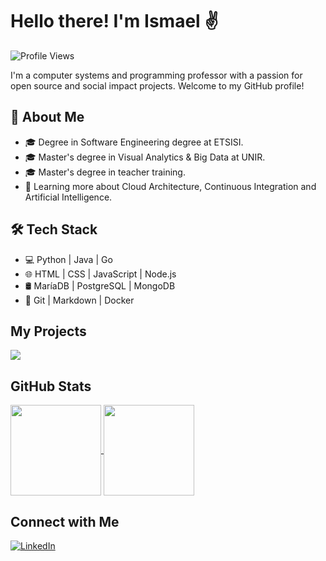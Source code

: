 # Hello there! I'm Ismael ✌️

![Profile Views](https://komarev.com/ghpvc/?username=ipererol&color=blue)

I'm a computer systems and programming professor with a passion for open source and social impact projects. Welcome to my GitHub profile!

## 👾 About Me

- 🎓 Degree in Software Engineering degree at ETSISI.
- 🎓 Master's degree in Visual Analytics & Big Data at UNIR.
- 🎓 Master's degree in teacher training.
- 🌱 Learning more about Cloud Architecture, Continuous Integration and Artificial Intelligence.

## 🛠  Tech Stack

- 💻 Python | Java | Go
- 🌐 HTML | CSS | JavaScript | Node.js
- 🛢 MaríaDB | PostgreSQL | MongoDB
- 🔧 Git | Markdown | Docker

## My Projects

<a href="https://github.com/anuraghazra/github-readme-stats">
  <img align="center" src="https://github-readme-stats.vercel.app/api/pin/?username=ipererol&repo=ipererol&theme=transparent" />
</a>



## GitHub Stats

<a href="https://github.com/anuraghazra/github-readme-stats">
  <img height=145 align="center" src="https://github-readme-stats.vercel.app/api?username=ipererol&show_icons=true&theme=transparent" />
</a>
<a href="https://github.com/anuraghazra/convoychat">
  <img height=145 align="center" src="https://github-readme-stats.vercel.app/api/top-langs/?username=ipererol&layout=compact&theme=transparent" />
</a>

## Connect with Me
[![LinkedIn](https://img.shields.io/badge/LinkedIn-Ismael%20P%C3%A9rez%20Rold%C3%A1n-blue?style=flat-square&logo=linkedin)](https://www.linkedin.com/in/iperz/)